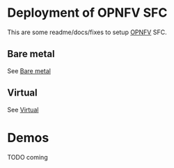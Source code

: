 # Deployment of OPNFV SFC

This are some readme/docs/fixes to setup [OPNFV](https://www.opnfv.org/) SFC.

## Bare metal

See [Bare metal](docs/bare-metal.md)

## Virtual

See [Virtual](docs/virtual.md)

# Demos

TODO coming
